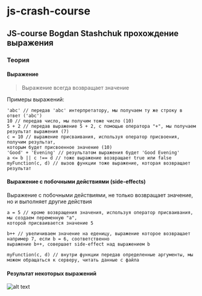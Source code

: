 # js-crash-course 

## JS-course Bogdan Stashchuk прохождение выражения

### Теория

#### Выражение

>Выражение всегда возвращает значение

Примеры выражений:

```
'abc' // передав 'abc' интерпретатору, мы получаем ту же строку в ответ ('abc')
10 // передав число, мы получим тоже число (10)
5 + 2 // передав выражение 5 + 2, с помощью оператора "+", мы получаем результат выражения (7)
c = 10 // выражение присваивания, используя оператор присвоения, получим результат,
которым будет присвоенное значение (10)
'Good' + 'Evening' // результатом выражения будет 'Good Evening'
a <= b || c !== d // тоже выражение возвращает true или false
myFunction(c, d) // вызов функции тоже выражение, которая возвращает результат
```

#### Выражение с побочными действиями (side-effects)

Выражение с побочными действиями, не только возвращает значение, но и выполняет другие действия

```
a = 5 // кроме возвращения значения, используя оператор присваивания, мы создаем переменную "a",
которой присваивается значение 5 

b++ // увеличиваем значение на еденицу, выражение которое возвращает например 7, если b = 6, соответственно
выражение b++, совершает side-effect над выражением b

myFunction(c, d) // внутри функции передав определенные аргументы, мы можем обращаться к серверу, читать данные с файла
```

#### Результат некоторых выражений

![alt text](https://thumb.cloud.mail.ru/weblink/thumb/xw1/MV8T/mKRbwpsNe "expressions on js")
